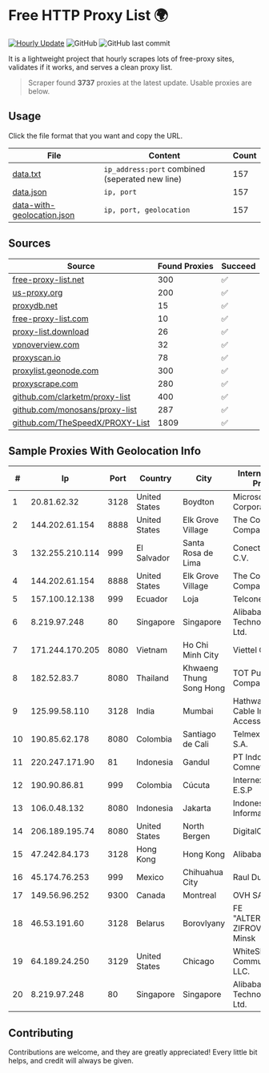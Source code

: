 
# Free HTTP Proxy List 🌍

[![Hourly Update](https://github.com/mertguvencli/http-proxy-list/actions/workflows/main.yml/badge.svg?branch=main)](https://github.com/mertguvencli/http-proxy-list/actions/workflows/main.yml)
![GitHub](https://img.shields.io/github/license/mertguvencli/http-proxy-list)
![GitHub last commit](https://img.shields.io/github/last-commit/mertguvencli/http-proxy-list)

It is a lightweight project that hourly scrapes lots of free-proxy sites, validates if it works, and serves a clean proxy list.


> Scraper found **3737** proxies at the latest update. Usable proxies are below.

## Usage

Click the file format that you want and copy the URL.


|File|Content|Count|
|----|-------|-----|
|[data.txt](https://raw.githubusercontent.com/mertguvencli/http-proxy-list/main/proxy-list/data.txt)|`ip_address:port` combined (seperated new line)|157|
|[data.json](https://raw.githubusercontent.com/mertguvencli/http-proxy-list/main/proxy-list/data.json)|`ip, port`|157|
|[data-with-geolocation.json](https://raw.githubusercontent.com/mertguvencli/http-proxy-list/main/proxy-list/data-with-geolocation.json)|`ip, port, geolocation`|157|

## Sources

|Source|Found Proxies|Succeed|
|------|-------------|-------|
|[free-proxy-list.net](https://free-proxy-list.net)|300|✅|
|[us-proxy.org](https://www.us-proxy.org)|200|✅|
|[proxydb.net](http://proxydb.net)|15|✅|
|[free-proxy-list.com](https://free-proxy-list.com/?page=&port=&type%5B%5D=http&type%5B%5D=https&up_time=0&search=Search)|10|✅|
|[proxy-list.download](https://www.proxy-list.download/HTTP)|26|✅|
|[vpnoverview.com](https://vpnoverview.com/privacy/anonymous-browsing/free-proxy-servers)|32|✅|
|[proxyscan.io](https://www.proxyscan.io)|78|✅|
|[proxylist.geonode.com](https://proxylist.geonode.com/api/proxy-list?limit=300&page=1&sort_by=lastChecked&sort_type=desc&protocols=http,https)|300|✅|
|[proxyscrape.com](https://api.proxyscrape.com/v2/?request=displayproxies&protocol=http&timeout=10000&country=all&ssl=all&anonymity=all)|280|✅|
|[github.com/clarketm/proxy-list](https://raw.githubusercontent.com/clarketm/proxy-list/master/proxy-list-raw.txt)|400|✅|
|[github.com/monosans/proxy-list](https://raw.githubusercontent.com/monosans/proxy-list/main/proxies/http.txt)|287|✅|
|[github.com/TheSpeedX/PROXY-List](https://raw.githubusercontent.com/TheSpeedX/PROXY-List/master/http.txt)|1809|✅|


## Sample Proxies With Geolocation Info

|#|Ip|Port|Country|City|Internet Service Provider|
|-|--|----|-------|----|-------------------------|
|1|20.81.62.32|3128|United States|Boydton|Microsoft Corporation|
|2|144.202.61.154|8888|United States|Elk Grove Village|The Constant Company|
|3|132.255.210.114|999|El Salvador|Santa Rosa de Lima|Conective S.a. De C.V.|
|4|144.202.61.154|8888|United States|Elk Grove Village|The Constant Company|
|5|157.100.12.138|999|Ecuador|Loja|Telconet S.A|
|6|8.219.97.248|80|Singapore|Singapore|Alibaba (US) Technology Co., Ltd.|
|7|171.244.170.205|8080|Vietnam|Ho Chi Minh City|Viettel Corporation|
|8|182.52.83.7|8080|Thailand|Khwaeng Thung Song Hong|TOT Public Company Limited|
|9|125.99.58.110|3128|India|Mumbai|Hathway IP over Cable Internet Access|
|10|190.85.62.178|8080|Colombia|Santiago de Cali|Telmex Colombia S.A.|
|11|220.247.171.90|81|Indonesia|Gandul|PT Indonesia Comnets Plus|
|12|190.90.86.81|999|Colombia|Cúcuta|Internexa S.a. E.S.P|
|13|106.0.48.132|8080|Indonesia|Jakarta|Indonesia Network Information Center|
|14|206.189.195.74|8080|United States|North Bergen|DigitalOcean, LLC|
|15|47.242.84.173|3128|Hong Kong|Hong Kong|Alibaba.com LLC|
|16|45.174.76.253|999|Mexico|Chihuahua City|Raul Duarte Urita|
|17|149.56.96.252|9300|Canada|Montreal|OVH SAS|
|18|46.53.191.60|3128|Belarus|Borovlyany|FE "ALTERNATIVNAYA ZIFROVAYA SET" Minsk|
|19|64.189.24.250|3129|United States|Chicago|WhiteSky Communications, LLC.|
|20|8.219.97.248|80|Singapore|Singapore|Alibaba (US) Technology Co., Ltd.|



## Contributing

Contributions are welcome, and they are greatly appreciated! Every
little bit helps, and credit will always be given.

